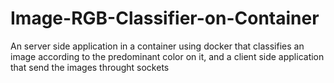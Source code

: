 # Image-RGB-Classifier-on-Container
An server side application in a container using docker that classifies an image according to the predominant color on it, and a client side application that send the images throught sockets
